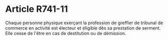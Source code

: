 # Article R741-11

Chaque personne physique exerçant la profession de greffier de tribunal de commerce en activité est électeur et éligible dès sa prestation de serment. Elle cesse de l'être en cas de destitution ou de démission.